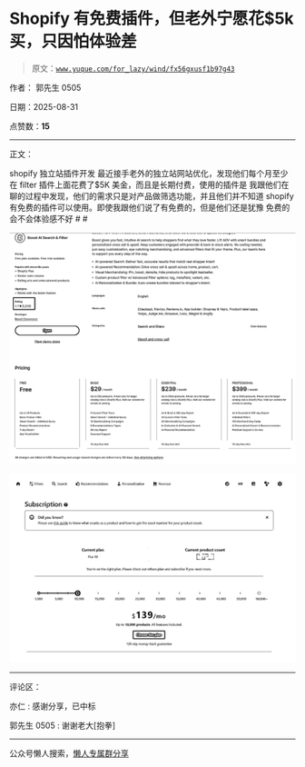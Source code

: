 # Shopify 有免费插件，但老外宁愿花$5k 买，只因怕体验差

> 原文：[`www.yuque.com/for_lazy/wind/fx56gxusf1b97g43`](https://www.yuque.com/for_lazy/wind/fx56gxusf1b97g43)

作者： 郭先生 0505

日期：2025-08-31

点赞数：**15**

* * *

正文：

shopify 独立站插件开发 最近接手老外的独立站网站优化，发现他们每个月至少在 filter 插件上面花费了$5K 美金，而且是长期付费，使用的插件是
我跟他们在聊的过程中发现，他们的需求只是对产品做筛选功能，并且他们并不知道 shopify 有免费的插件可以使用。即使我跟他们说了有免费的，但是他们还是犹豫
免费的会不会体验感不好 # #

![](img/251a2df7f2d0aa8fbb78e7552afe888e.png "None")

![](img/9f52eefcac12b8d0f298e877a5646eee.png "None")

* * *

评论区：

亦仁 : 感谢分享，已中标

郭先生 0505 : 谢谢老大[抱拳]

* * *

公众号懒人搜索，[懒人专属群分享](https://lazybook.fun/#/blog/group)